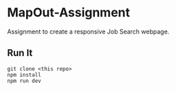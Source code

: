 # MapOut-Assignment
Assignment to create a responsive Job Search webpage.

## Run It
```
git clone <this repo>
npm install
npm run dev
```
